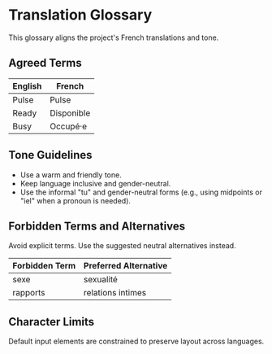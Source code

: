 # Translation Glossary

This glossary aligns the project's French translations and tone.

## Agreed Terms

| English | French |
| --- | --- |
| Pulse | Pulse |
| Ready | Disponible |
| Busy | Occupé·e |

## Tone Guidelines

- Use a warm and friendly tone.
- Keep language inclusive and gender-neutral.
- Use the informal "tu" and gender-neutral forms (e.g., using midpoints or "iel" when a pronoun is needed).

## Forbidden Terms and Alternatives

Avoid explicit terms. Use the suggested neutral alternatives instead.

| Forbidden Term | Preferred Alternative |
| --- | --- |
| sexe | sexualité |
| rapports | relations intimes |

## Character Limits

Default input elements are constrained to preserve layout across languages.

| Field | English | French |
| --- | --- | --- |
| Default Input | 100 | 80 |
| Default Textarea | 500 | 400 |
| Name | 50 | 40 |
| Bio | 160 | 120 |
| Email | 254 | 254 |
| Message | 500 | 400 |

